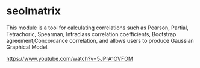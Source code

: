 # seolmatrix

This module is a tool for calculating correlations such as Pearson, Partial,
  Tetrachoric, Spearman, Intraclass correlation coefficients, Bootstrap agreement,Concordance correlation, and allows users to produce 
  Gaussian Graphical Model.

https://www.youtube.com/watch?v=5JPrA1OVFOM
